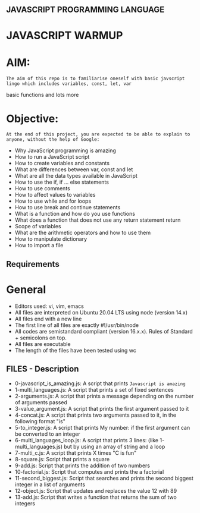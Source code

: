 ## JAVASCRIPT PROGRAMMING LANGUAGE

# JAVASCRIPT WARMUP

# AIM:
	The aim of this repo is to familiarise oneself with basic javscript lingo which includes variables, const, let, var
basic functions and lots more

# Objective:
	At the end of this project, you are expected to be able to explain to anyone, without the help of Google:

*  Why JavaScript programming is amazing
* How to run a JavaScript script
* How to create variables and constants
* What are differences between var, const and let
* What are all the data types available in JavaScript
* How to use the if, if ... else statements
* How to use comments
* How to affect values to variables
* How to use while and for loops
* How to use break and continue statements
* What is a function and how do you use functions
* What does a function that does not use any return statement return
* Scope of variables
* What are the arithmetic operators and how to use them
* How to manipulate dictionary
* How to import a file

## Requirements
# General

*  Editors used: vi, vim, emacs
* All files are interpreted on Ubuntu 20.04 LTS using node (version 14.x)
* All files end with a new line
* The first line of all files are exactly #!/usr/bin/node
* All codes are semistandard compliant (version 16.x.x). Rules of Standard + semicolons on top.
* All files are executable
* The length of the files have been tested using wc

## FILES - Description

* 0-javascript_is_amazing.js: A script that prints `Javascript is amazing`
* 1-multi_languages.js: A script that prints a set of fixed sentences
* 2-arguments.js: A script that prints a message depending on the number of arguments passed
* 3-value_argument.js: A script that prints the first argument passed to it
* 4-concat.js: A script that prints two arguments passed to it, in the following format "is"
* 5-to_integer.js: A script that prints My number: <first argument converted in integer> if the first argument can be converted to an integer
* 6-multi_languages_loop.js: A script that prints 3 lines: (like 1-multi_languages.js) but by using an array of string and a loop
* 7-multi_c.js: A script that prints X times "C is fun"
* 8-square.js: Script that prints a square
* 9-add.js: Script that prints the addition of two numbers
* 10-factorial.js: Script that computes and prints the a factorial
* 11-second_biggest.js: Script that searches and prints the second biggest integer in a list of arguments
* 12-object.js: Script that updates and replaces the value 12 with 89
* 13-add.js: Script that writes a function that returns the sum of two integers
